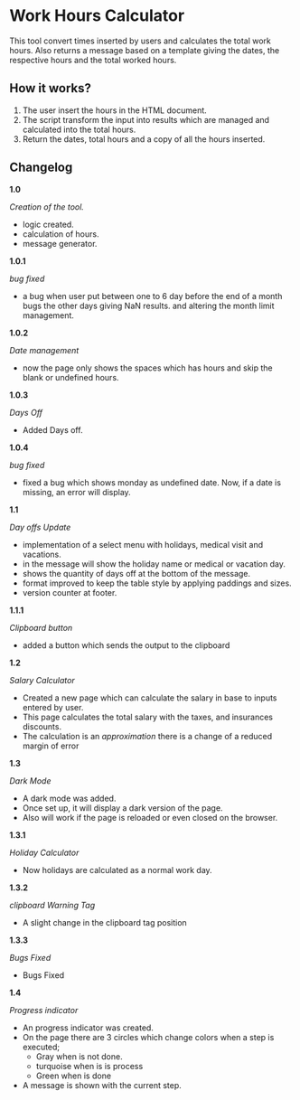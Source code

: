 # Work Hours Calculator

This tool convert times inserted by users and calculates the total work hours. Also returns a message based on a template giving the dates, the respective hours and the total worked hours.

## How it works?

1. The user insert the hours in the HTML document.
2. The script transform the input into results which are managed and calculated into the total hours.
3. Return the dates, total hours and a copy of all the hours inserted.

## Changelog

**1.0**

*Creation of the tool.*
- logic created.
- calculation of hours.
- message generator.

**1.0.1**

*bug fixed*
+ a bug when user put between one to 6 day before the end of a month bugs the other days giving NaN results.
and altering the month limit management.

**1.0.2**

*Date management*
+ now the page only shows the spaces which has hours and skip the blank or undefined hours.

**1.0.3**

*Days Off*
+ Added Days off.

**1.0.4**

*bug fixed*
+ fixed a bug which shows monday as undefined date. Now, if a date is missing, an error will display.

**1.1**

*Day offs Update*
+ implementation of a select menu with holidays, medical visit and vacations.
+ in the message will show the holiday name or medical or vacation day.
+ shows the quantity of days off at the bottom of the message.
+ format improved to keep the table style by applying paddings and sizes.
+ version counter at footer.

**1.1.1**

*Clipboard button*
+ added a button which sends the output to the clipboard

**1.2**

*Salary Calculator*
+ Created a new page which can calculate the salary in base to inputs entered by user.
+ This page calculates the total salary with the taxes, and insurances discounts.
+ The calculation is an *approximation* there is a change of a reduced margin of error

**1.3**

*Dark Mode*
+ A dark mode was added.
+ Once set up, it will display a dark version of the page.
+ Also will work if the page is reloaded or even closed on the browser.

**1.3.1**

*Holiday Calculator*
+ Now holidays are calculated as a normal work day.

**1.3.2**

*clipboard Warning Tag*
+ A slight change in the clipboard tag position

**1.3.3**

*Bugs Fixed*
+ Bugs Fixed

**1.4**

*Progress indicator*
+ An progress indicator was created.
+ On the page there are 3 circles which change colors when a step is executed;
    + Gray when is not done.
    + turquoise when is is process
    + Green when is done
+ A message is shown with the current step.